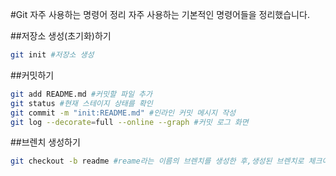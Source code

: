 #Git 자주 사용하는 명령어 정리
자주 사용하는 기본적인 명령어들을 정리했습니다.

##저장소 생성(초기화)하기
```bash
git init #저장소 생성
```
##커밋하기
```bash
git add README.md #커밋할 파일 추가
git status #현재 스테이지 상태를 확인
git commit -m "init:README.md" #인라인 커밋 메시지 작성
git log --decorate=full --online --graph #커밋 로그 화면
```
##브렌치 생성하기
```bash
git checkout -b readme #reame라는 이름의 브렌치를 생성한 후,생성된 브렌치로 체크아웃
```
